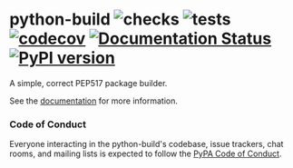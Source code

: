 # python-build ![checks](https://github.com/FFY00/python-build/workflows/checks/badge.svg) ![tests](https://github.com/FFY00/python-build/workflows/tests/badge.svg) [![codecov](https://codecov.io/gh/FFY00/python-build/branch/master/graph/badge.svg)](https://codecov.io/gh/FFY00/python-build) [![Documentation Status](https://readthedocs.org/projects/python-build/badge/?version=latest)](https://python-build.readthedocs.io/en/latest/?badge=latest) [![PyPI version](https://badge.fury.io/py/build.svg)](https://pypi.org/project/build/)

A simple, correct PEP517 package builder.

See the [documentation](https://python-build.readthedocs.io/en/latest/) for more information.

### Code of Conduct

Everyone interacting in the python-build's codebase, issue trackers, chat
rooms, and mailing lists is expected to follow the [PyPA Code of Conduct].


[PyPA Code of Conduct]: https://www.pypa.io/en/latest/code-of-conduct/
